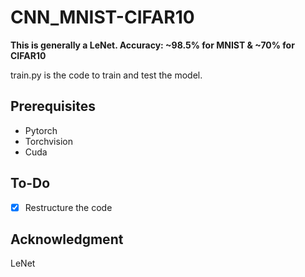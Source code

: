 # CNN_MNIST-CIFAR10
**This is generally a LeNet. Accuracy: ~98.5% for MNIST & ~70% for CIFAR10**


train.py is the code to train and test the model. 

## Prerequisites
- Pytorch
- Torchvision
- Cuda

## To-Do
- [x] Restructure the code

## Acknowledgment

LeNet
